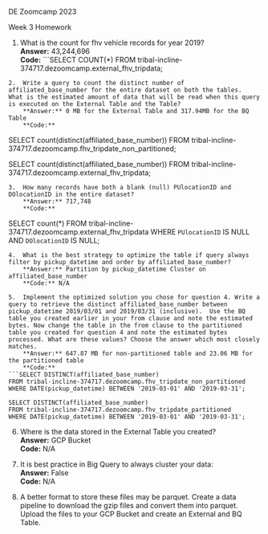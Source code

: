 DE Zoomcamp 2023  

Week 3 Homework  

1.	What is the count for fhv vehicle records for year 2019?  
    **Answer:** 43,244,696  
    **Code:** ```SELECT COUNT(*) FROM tribal-incline-374717.dezoomcamp.external_fhv_tripdata;
```
2.	Write a query to count the distinct number of affiliated_base_number for the entire dataset on both the tables.  What is the estimated amount of data that will be read when this query is executed on the External Table and the Table?  
    **Answer:** 0 MB for the External Table and 317.94MB for the BQ Table  
    **Code:**   
```
SELECT count(distinct(affiliated_base_number)) FROM tribal-incline-374717.dezoomcamp.fhv_tripdate_non_partitioned;  

SELECT count(distinct(affiliated_base_number)) FROM tribal-incline-374717.dezoomcamp.external_fhv_tripdata;  
```
3.	How many records have both a blank (null) PUlocationID and DOlocationID in the entire dataset?  
    **Answer:** 717,748  
    **Code:** 
```  
SELECT count(*) FROM tribal-incline-374717.dezoomcamp.external_fhv_tripdata
WHERE `PUlocationID` IS NULL AND `DOlocationID` IS NULL;  
```
4.	What is the best strategy to optimize the table if query always filter by pickup_datetime and order by affiliated_base_number?  
	**Answer:** Partition by pickup_datetime Cluster on affiliated_base_number   
	**Code:** N/A  

5.	Implement the optimized solution you chose for question 4. Write a query to retrieve the distinct affiliated_base_number between pickup_datetime 2019/03/01 and 2019/03/31 (inclusive).  Use the BQ table you created earlier in your from clause and note the estimated bytes. Now change the table in the from clause to the partitioned table you created for question 4 and note the estimated bytes processed. What are these values? Choose the answer which most closely matches.  
    **Answer:** 647.87 MB for non-partitioned table and 23.06 MB for the partitioned table  
	**Code:**   
```SELECT DISTINCT(affiliated_base_number)  
FROM tribal-incline-374717.dezoomcamp.fhv_tripdate_non_partitioned  
WHERE DATE(pickup_datetime) BETWEEN '2019-03-01' AND '2019-03-31';    

SELECT DISTINCT(affiliated_base_number)  
FROM tribal-incline-374717.dezoomcamp.fhv_tripdate_partitioned  
WHERE DATE(pickup_datetime) BETWEEN '2019-03-01' AND '2019-03-31';
```
6.	Where is the data stored in the External Table you created?  
	**Answer:** GCP Bucket  
	**Code:** N/A  

7.	It is best practice in Big Query to always cluster your data:  
	**Answer:** False  
	**Code:** N/A  

8.	A better format to store these files may be parquet. Create a data pipeline to download the gzip files and convert them into parquet. Upload the files to your GCP Bucket and create an External and BQ Table.  
